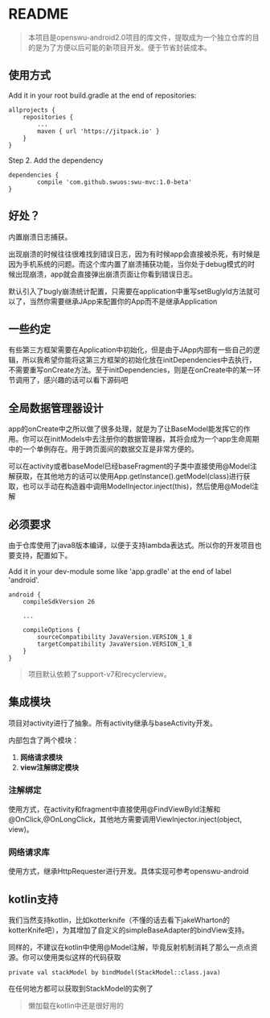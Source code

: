 # README

> 本项目是openswu-android2.0项目的库文件，提取成为一个独立仓库的目的是为了方便以后可能的新项目开发。便于节省封装成本。

## 使用方式 ##

Add it in your root build.gradle at the end of repositories:

	allprojects {
		repositories {
			...
			maven { url 'https://jitpack.io' }
		}
	}
Step 2. Add the dependency

	dependencies {
	        compile 'com.github.swuos:swu-mvc:1.0-beta'
	}

## 好处？ ##

内置崩溃日志捕获。

出现崩溃的时候往往很难找到错误日志，因为有时候app会直接被杀死，有时候是因为手机系统的问题。而这个库内置了崩溃捕获功能，当你处于debug模式的时候出现崩溃，app就会直接弹出崩溃页面让你看到错误日志。

默认引入了bugly崩溃统计配置，只需要在application中重写setBuglyId方法就可以了，当然你需要继承JApp来配置你的App而不是继承Application

## 一些约定 ##

有些第三方框架需要在Application中初始化，但是由于JApp内部有一些自己的逻辑，所以我希望你能将这第三方框架的初始化放在initDependencies中去执行，不需要重写onCreate方法。至于initDependencies，则是在onCreate中的某一环节调用了，感兴趣的话可以看下源码吧

## 全局数据管理器设计 ##

app的onCreate中之所以做了很多处理，就是为了让BaseModel能发挥它的作用。你可以在initModels中去注册你的数据管理器，其将会成为一个app生命周期中的一个单例存在。用于跨页面间的数据交互是非常方便的。

可以在activity或者baseModel已经baseFragment的子类中直接使用@Model注解获取，在其他地方的话可以使用App.getInstance().getModel(class)进行获取，也可以手动在构造器中调用ModelInjector.inject(this)，然后使用@Model注解

## 必须要求 ##

由于仓库使用了java8版本编译，以便于支持lambda表达式。所以你的开发项目也要支持，配置如下。

Add it in your dev-module some like 'app.gradle' at the end of label 'android'.

	android {
	    compileSdkVersion 26
	
		...
	
	    compileOptions {
	        sourceCompatibility JavaVersion.VERSION_1_8
	        targetCompatibility JavaVersion.VERSION_1_8
	    }
	}


> 项目默认依赖了support-v7和recyclerview。

## 集成模块 ##

项目对activity进行了抽象。所有activity继承与baseActivity开发。

内部包含了两个模块：

1. **网络请求模块**
2. **view注解绑定模块**

### 注解绑定 ###

使用方式，在activity和fragment中直接使用@FindViewById注解和@OnClick,@OnLongClick，其他地方需要调用ViewInjector.inject(object, view)。

### 网络请求库 ###

使用方式，继承HttpRequester进行开发。具体实现可参考openswu-android

## kotlin支持 ##

我们当然支持kotlin，比如kotterknife（不懂的话去看下jakeWharton的kotterKnife吧），为其增加了自定义的simpleBaseAdapter的bindView支持。

同样的，不建议在kotlin中使用@Model注解，毕竟反射机制消耗了那么一点点资源。你可以使用类似这样的代码获取
	
	private val stackModel by bindModel(StackModel::class.java)

在任何地方都可以获取到StackModel的实例了

> 懒加载在kotlin中还是很好用的